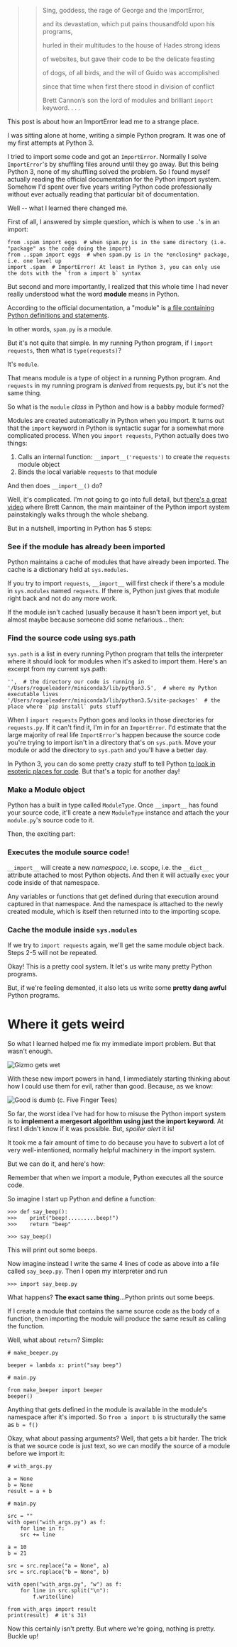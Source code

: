 >>Sing, goddess, the rage of George and the ImportError,
>>
>>and its devastation, which put pains thousandfold upon his programs,
>>
>>hurled in their multitudes to the house of Hades strong ideas
>>
>>of websites, but gave their code to be the delicate feasting
>>
>>of dogs, of all birds, and the will of Guido was accomplished
>>
>>since that time when first there stood in division of conflict
>>
>>Brett Cannon’s son the lord of modules and brilliant `import` keyword. . . .

This post is about how an ImportError lead me to a strange place. 

I was sitting alone at home, writing a simple Python program. It was one of my first attempts at Python 3.
 
I tried to import some code and got an `ImportError`. Normally I solve `ImportError`'s by shuffling files around until 
they go away. But this being Python 3, none of my shuffling solved the problem. So I found myself actually reading the
official documentation for the Python import system. Somehow I'd spent over five years writing Python code professionally
without ever actually reading that particular bit of documentation.

Well -- what I learned there changed me.

First of all, I answered by simple question, which is when to use `.`'s in an import: 
 
    from .spam import eggs  # when spam.py is in the same directory (i.e. "package" as the code doing the import)
    from ..spam import eggs  # when spam.py is in the *enclosing* package, i.e. one level up
    import .spam  # ImportError! At least in Python 3, you can only use the dots with the `from a import b` syntax
      
But second and more importantly, I realized that this whole time I had never really understood what the word **module**
means in Python.

According to the official documentation, a "module" is [a file containing Python definitions and statements](https://docs.python.org/3/tutorial/modules.html).

In other words, `spam.py` is a module.

But it's not quite that simple. In my running Python program, if I `import requests`, then what is `type(requests)`?

It's `module`.
 
That means module is a type of object in a running Python program. And `requests` in my running program is *derived* 
from requests.py, but it's not the same thing.

So what is the `module` *class* in Python and how is a babby module formed?
 
Modules are created automatically in Python when you import. It turns out that the `import` keyword in Python is 
syntactic sugar for a somewhat more complicated process. When you `import requests`, Python actually does two things:
 
1) Calls an internal function: `__import__('requests')` to create the `requests` module object
2) Binds the local variable `requests` to that module

And then does `__import__()` do?

Well, it's complicated. I'm not going to go into full detail, but [there's a great video](http://pyvideo.org/pycon-us-2013/how-import-works.html) where Brett Cannon, the main
maintainer of the Python import system painstakingly walks through the whole shebang.

But in a nutshell, importing in Python has 5 steps:

### See if the module has already been imported  

Python maintains a cache of modules that have already been imported. The cache is a dictionary held at `sys.modules`.

If you try to import `requests`, `__import__` will first check if there's a module in `sys.modules` named `requests`. If there is,
Python just gives that module right back and not do any more work.

If the module isn't cached (usually because it hasn't been import yet, but almost maybe because someone did some nefarious... then:

### Find the source code using sys.path

`sys.path` is a list in every running Python program that tells the interpreter where it should look for modules when 
it's asked to import them. Here's an excerpt from my current sys.path:

    '',  # the directory our code is running in 
    '/Users/rogueleaderr/miniconda3/lib/python3.5',  # where my Python executable lives  
    '/Users/rogueleaderr/miniconda3/lib/python3.5/site-packages'  # the place where `pip install` puts stuff
    
When I `import requests` Python goes and looks in those directories for `requests.py`. If it can't find it, I'm in for an
`ImportError`. I'd estimate that the large majority of real life `ImportError`'s happen because the source code you're 
trying to import isn't in a directory that's on `sys.path`. Move your module or add the directory to `sys.path` and you'll have a better day.

In Python 3, you can do some pretty crazy stuff to tell Python [to look in esoteric places for code](https://docs.python.org/3/reference/import.html#the-meta-path). But that's a topic for another day!

### Make a Module object

Python has a built in type called `ModuleType`. Once `__import__` has found your source code, it'll create 
a new `ModuleType` instance and attach the your `module.py`'s source code to it.

Then, the exciting part:

### Executes the module source code!

`__import__` will create a new *namespace*, i.e. scope, i.e. the `__dict__` attribute attached to most Python objects. 
And then it will actually `exec` your code inside of that namespace.

Any variables or functions that get defined during that execution around captured in that namespace. And the namespace is
attached to the newly created module, which is itself then returned into to the importing scope.
 
### Cache the module inside `sys.modules` 

If we try to `import requests` again, we'll get the same module object back. Steps 2-5 will not be repeated.

Okay! This is a pretty cool system. It let's us write many pretty Python programs.

But, if we're feeling demented, it also lets us write some **pretty dang awful** Python programs.
 
# Where it gets weird

So what I learned helped me fix my immediate import problem. But that wasn't enough.
 
![Gizmo gets wet](https://cdn.drawception.com/images/panels/2012/5-21/RmX2j1QgFn-2.png)

With these new import powers in hand, I immediately starting thinking about how I could use them for evil, 
rather than good. Because, as we know:
 
![Good is dumb](https://cdn.shopify.com/s/files/1/1119/4994/products/0_6402f71a-5840-4e65-903c-01c4dd32fc13_1024x1024.jpg?v=1478168644)
(c. Five Finger Tees)

So far, the worst idea I've had for how to misuse the Python import system is to 
**implement a mergesort algorithm using just the import keyword**. At first I didn't know if it was possible. But, *spoiler alert* it is!

It took me a fair amount of time to do because you have to subvert a lot of very well-intentioned, normally helpful machinery in the import system.
 
But we can do it, and here's how:

Remember that when we import a module, Python executes all the source code.

So imagine I start up Python and define a function:
     
    >>> def say_beep():
    >>>    print("beep!.........beep!")
    >>>    return "beep"
        
    >>> say_beep()
    
This will print out some beeps.

Now imagine instead I write the same 4 lines of code as above into a file called `say_beep.py`. Then I open my 
interpreter and run

    >>> import say_beep.py
    
What happens? **The exact same thing**...Python prints out some beeps.

If I create a module that contains the same source code as the body of a function, then importing the module 
will produce the same result as calling the function.

Well, what about `return`? Simple:

    # make_beeper.py
    
    beeper = lambda x: print("say beep")

    # main.py
    
    from make_beeper import beeper
    beeper()
    
Anything that gets defined in the module is available in the module's namespace after it's imported. So `from a import b`
is structurally the same as `b = f()`

Okay, what about passing arguments? Well, that gets a bit harder. The trick is that we source code is just text, so we 
can modify the source of a module before we import it:
 
    # with_args.py
    
    a = None
    b = None
    result = a + b

    # main.py
    
    src = ""
    with open("with_args.py") as f:
        for line in f:
        src += line
        
    a = 10
    b = 21
    
    src = src.replace("a = None", a)
    src = src.replace("b = None", b)
    
    with open("with_args.py", "w") as f:
        for line in src.split("\n"):
            f.write(line)
            
    from with_args import result
    print(result)  # it's 31!
    
Now this certainly isn't pretty. But where we're going, nothing is pretty. Buckle up!

 
 